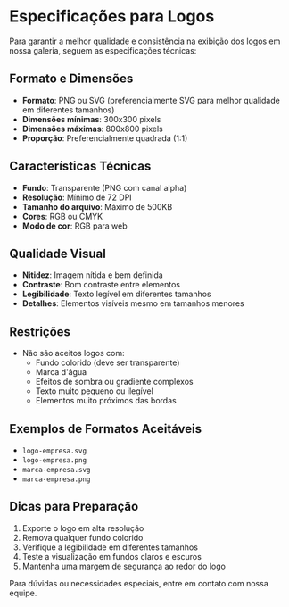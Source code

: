 # Especificações para Logos

Para garantir a melhor qualidade e consistência na exibição dos logos em nossa galeria, seguem as especificações técnicas:

## Formato e Dimensões

- **Formato**: PNG ou SVG (preferencialmente SVG para melhor qualidade em diferentes tamanhos)
- **Dimensões mínimas**: 300x300 pixels
- **Dimensões máximas**: 800x800 pixels
- **Proporção**: Preferencialmente quadrada (1:1)

## Características Técnicas

- **Fundo**: Transparente (PNG com canal alpha)
- **Resolução**: Mínimo de 72 DPI
- **Tamanho do arquivo**: Máximo de 500KB
- **Cores**: RGB ou CMYK
- **Modo de cor**: RGB para web

## Qualidade Visual

- **Nitidez**: Imagem nítida e bem definida
- **Contraste**: Bom contraste entre elementos
- **Legibilidade**: Texto legível em diferentes tamanhos
- **Detalhes**: Elementos visíveis mesmo em tamanhos menores

## Restrições

- Não são aceitos logos com:
  - Fundo colorido (deve ser transparente)
  - Marca d'água
  - Efeitos de sombra ou gradiente complexos
  - Texto muito pequeno ou ilegível
  - Elementos muito próximos das bordas

## Exemplos de Formatos Aceitáveis

- `logo-empresa.svg`
- `logo-empresa.png`
- `marca-empresa.svg`
- `marca-empresa.png`

## Dicas para Preparação

1. Exporte o logo em alta resolução
2. Remova qualquer fundo colorido
3. Verifique a legibilidade em diferentes tamanhos
4. Teste a visualização em fundos claros e escuros
5. Mantenha uma margem de segurança ao redor do logo

Para dúvidas ou necessidades especiais, entre em contato com nossa equipe.
